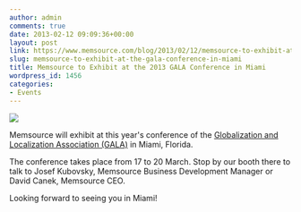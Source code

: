 ```yaml
---
author: admin
comments: true
date: 2013-02-12 09:09:36+00:00
layout: post
link: https://www.memsource.com/blog/2013/02/12/memsource-to-exhibit-at-the-gala-conference-in-miami/
slug: memsource-to-exhibit-at-the-gala-conference-in-miami
title: Memsource to Exhibit at the 2013 GALA Conference in Miami
wordpress_id: 1456
categories:
- Events
---
```


[![](/wp-content/uploads/2012/03/gala-logo.jpg)](http://www.gala-global.org/)

Memsource will exhibit at this year's conference of the [Globalization and Localization Association (GALA)](http://www.gala-global.org/conference/) in Miami, Florida.<!-- more -->

The conference takes place from 17 to 20 March. Stop by our booth there to talk to Josef Kubovsky, Memsource Business Development Manager or David Canek, Memsource CEO.

Looking forward to seeing you in Miami!
